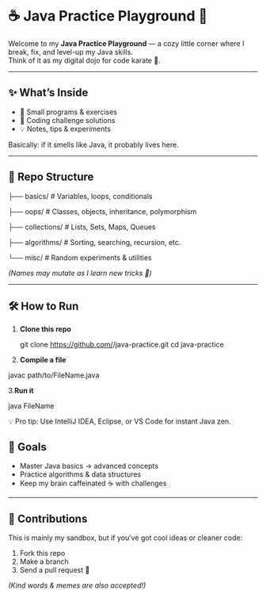 # ☕ Java Practice Playground 🚀

Welcome to my **Java Practice Playground** — a cozy little corner where I break, fix, and level-up my Java skills.  
Think of it as my digital dojo for code karate 🥋.

---

## ✨ What’s Inside

- 📝 Small programs & exercises  
- 🧩 Coding challenge solutions  
- 💡 Notes, tips & experiments  

Basically: if it smells like Java, it probably lives here.  

---

## 📂 Repo Structure

├── basics/ # Variables, loops, conditionals

├── oops/ # Classes, objects, inheritance, polymorphism

├── collections/ # Lists, Sets, Maps, Queues

├── algorithms/ # Sorting, searching, recursion, etc.

└── misc/ # Random experiments & utilities

*(Names may mutate as I learn new tricks 🦎)*

---

## 🛠️ How to Run

1. **Clone this repo**
  
   git clone https://github.com/<your-username>/java-practice.git
   cd java-practice
2. **Compile a file**


  javac path/to/FileName.java


3.**Run it**

java FileName


💡 Pro tip: Use IntelliJ IDEA, Eclipse, or VS Code for instant Java zen.
## 🎯 Goals

- Master Java basics → advanced concepts  
- Practice algorithms & data structures  
- Keep my brain caffeinated ☕ with challenges  

---

## 🤝 Contributions

This is mainly my sandbox, but if you’ve got cool ideas or cleaner code:  
1. Fork this repo  
2. Make a branch  
3. Send a pull request 🚀  

*(Kind words & memes are also accepted!)*  
